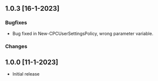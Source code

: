## 1.0.3 [16-1-2023]
### Bugfixes
- Bug fixed in New-CPCUserSettingsPolicy, wrong parameter variable.
### Changes


### 

## 1.0.0 [11-1-2023]

- Initial release
